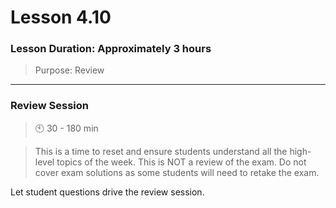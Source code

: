 # Lesson 4.10

### Lesson Duration: Approximately 3 hours

> Purpose: Review

---

### Review Session
> :clock10: 30 - 180 min

> This is a time to reset and ensure students understand all the high-level topics of the week. This is NOT a review of the exam. Do not cover exam solutions as some students will need to retake the exam. 

Let student questions drive the review session. 
